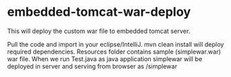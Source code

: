 # embedded-tomcat-war-deploy
This will deploy the custom war file to embedded tomcat server.

Pull the code and import in your eclipse/IntelliJ. 
mvn clean install will deploy required dependencies.
Resources folder contains sample (simplewar.war) war file. 
When we run Test.java as java application simplewar will be deployed in server and serving from browser as /simplewar

